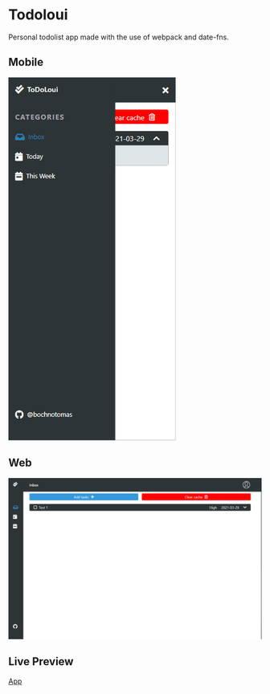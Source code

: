 # Todoloui 
Personal todolist app made with the use of webpack and date-fns.

## Mobile
![preview](/dist/assets/img/ToDoLoui.png)

## Web
![previewDesktop](/dist/assets/img/ToDoLouiDesktop.png)

## Live Preview
[App](https://bochnotomas.github.io/todolist/)
